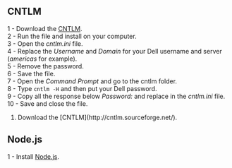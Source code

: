 ## CNTLM
1 - Download the [CNTLM](http://cntlm.sourceforge.net/).<br>
2 - Run the file and install on your computer.<br>
3 - Open the *cntlm.ini* file.<br>
4 - Replace the *Username* and *Domain* for your Dell username and server (*americas* for example).<br>
5 - Remove the password.<br>
6 - Save the file.<br>
7 - Open the *Command Prompt* and go to the cntlm folder.<br>
8 - Type `cntlm -H` and then put your Dell password.<br>
9 - Copy all the response below *Password:* and replace in the *cntlm.ini* file.<br>
10 - Save and close the file.

<ol>
    <li>Download the [CNTLM](http://cntlm.sourceforge.net/).</li>
</ol>

## Node.js
1 - Install [Node.js](https://nodejs.org/en/).